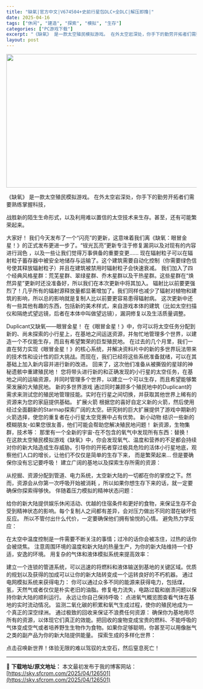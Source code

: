 ```yaml
---
title: "缺氧|官方中文|V674504+史前行星包DLC+全DLC|解压即撸|"
date: 2025-04-16
tags: ["休闲", "建造", "探索", "模拟", "生存"]
categories: ["PC游戏下载"]
excerpt: "《缺氧》 是一款太空殖民模拟游戏。 在外太空岩深处，你手下的勤劳开拓者们需要熟练掌握科技， 战胜新的陌生生命形式，以及利用难以置信的太空技术来生存。甚至，还有可能繁荣起来。 大家好！ 我们今天发布了一个“闪亮”的更新，这意味着我们离《缺氧：眼冒金星！》的正式发布更进一步了。“锃光瓦亮”更新专注于修复&hellip;"
layout: post
---
```


<img class="aligncenter size-full wp-image-126504" src="https://sky.sfcrom.com/wp-content/uploads/2025/04/2025041607251016.webp" alt="" width="616" height="353" />

《缺氧》 是一款太空殖民模拟游戏。 在外太空岩深处，你手下的勤劳开拓者们需要熟练掌握科技，

战胜新的陌生生命形式，以及利用难以置信的太空技术来生存。甚至，还有可能繁荣起来。

大家好！
我们今天发布了一个“闪亮”的更新，这意味着我们离《缺氧：眼冒金星！》的正式发布更进一步了。“锃光瓦亮”更新专注于修复漏洞以及对现有的内容进行润色 ，以及一些让我们觉得万事俱备的重要变更……
现在辐射粒子可以在辐射粒子蓄存器中被安全地储存与运输了。这个建筑需要自动化控制（你需要绿色信号使其释放辐射粒子）并且在建筑被禁用时辐射粒子会快速衰减。
我们加入了四个经典风格星群：荒芜星群、翠绿星群、乔木星群以及干热星群。这些星群在“焕然异星”更新时还没准备好，所以我们在本次更新中将其加入。
辐射比以前要更强烈了！几乎所有的辐射源释放量都显著增加了。我们同样也减少了辐射对植物和建筑的影响，所以总的影响就是复制人比以前要更容易患得辐射病。
这次更新中还有一些其他有趣的东西，包括新的美术样式，来自游戏本体的建筑（比如太空扫描仪和隔绝式望远镜，后者在本体中叫做望远镜），漏洞修复以及生活质量调整。

Duplicant又缺氧——眼冒金星！
在《眼冒金星！》中，你可以将太空任务分配到新的、尚未探索的小行星上，在基地之间运送资源，并匆忙地管理多个世界，以建造一个不仅能生存，而且有希望繁荣的巨型殖民地。
在过去的几个月里，我们一直在努力实现《眼冒金星！》的核心系统，并解决资料片中的新的多世界玩法带来的技术性和设计性的巨大挑战。而现在，我们已经将这些系统准备就绪，可以在其基础上加入新内容并进行新的改进。
回来了，这次他们准备从被撕毁的星球的神秘遗骸中重建殖民地！
您将带头进行新的和正确发现的小行星的太空任务，在基地之间的运输资源，并同时管理多个世界，以建立一个可以生存，而且希望能够繁荣发展的大殖民地。
新的多世界游戏
通过同时兼顾多个殖民地中的Duplicant的需求来测试您的殖民地管理技能。实时在行星之间切换，并获取其他世界上稀有的资源来为您的家庭提供基础。
扩展火箭
根据您的喜好自定义新的火箭，然后使用经过全面翻新的Starmap探索广阔的太空。研究树的巨大扩展提供了游戏中期新的火箭选择，使您的重复者在小行星太空竞赛中占有优势。
新小动物
结识一些新的模糊朋友-如果您很友善，他们可能会帮助您解决殖民地问题！
新资源，生物集群，技术等：
那里有一个全新的宇宙-在不包含的氧气中发现所有东西：替换！
在这款太空殖民模拟游戏《缺氧》中，你会发现氧气、温度和营养的不足都会持续对你的新大陆造成生存威胁。引导你的开拓者穿过极具危险的活体小行星地底，观察他们人口的增长，让他们不仅仅是简单的生存下来， 而是繁荣起来…
但是要确保你没有忘记要呼吸！
建立广阔的基地以及探索生存所需的资源：

从挖掘、资源分配到管道、电力系统，太空新大陆的一切都在你的掌控之下。然而，资源会从你第一次呼吸开始被消耗 ，所以如果你想生存下来的话，就一定要确保你探索得够快。
伴随着压力模拟的精神状态问题：

给你的新大陆提供娱乐休闲活动、优越的住宿条件和更好的食物，来保证生存不会受到精神状态的影响。每个复制人之间都有差异，会对压力做出不同的潜在破坏性反应。 所以不管付出什么代价，一定要确保他们拥有愉悦的心情。
避免热力学反应：

在太空中温度控制是一件需要不断关注的事情；过冷的话你会被冻住，过热的话你会被烧焦。
注意周围环境的温度和新大陆的热量生产，为你的新大陆维持一个舒适，安逸的环境。
用复杂的气体和液体模拟系统来提高效率：

建立一个连锁的管道系统，可以迅速的将燃料和液体输送到基地的关键区域。优质的规划以及获得的加成可以让你的新大陆转变成一个运转良好的不朽机器。
通过电网模拟系统来获得电力：
你可以通过众多不同的能源来获得电力，包括煤，氢，天然气或者仅仅是朴实老旧的油脂。修复电力流失，电路过载和崩溃问题以保持你新大陆的顺利运行。
永远让你自己保持呼吸：
点进氧气概览图查看气体在基地的实时流动情况。 监测二氧化碳的积累和氧气生成过程，使你的殖民地成为一个真正的深空绿洲。
通过极致的回收来保证不浪费任何资源：
确保你为基地用尽所有的资源，以体现它们真正的效能。把回收的废物变成宝贵的燃料、不能呼吸的气体变成空气或者培养野生生物作为食物。如果你足够聪明，你甚至可以用像胀气之类的副产品为你的新大陆提供能量。
探索生成的多样化世界：

点击召唤新世界！体验无限的难以驾驭的太空石，然后窒息死亡！

---
📖 **下载地址/原文地址：** 本文最初发布于我的博客网站：[https://sky.sfcrom.com/2025/04/126501](https://sky.sfcrom.com/2025/04/126501)

